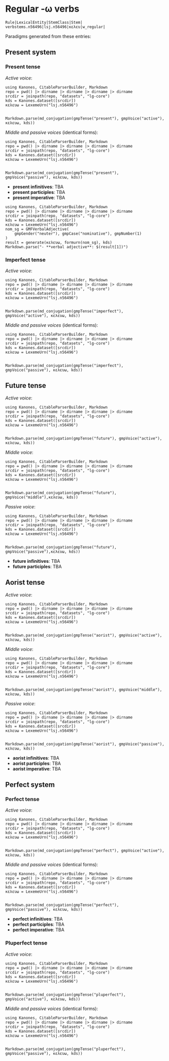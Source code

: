 # Regular -ω verbs


```
Rule|LexicalEntity|StemClass|Stem|
verbstems.n56496|lsj.n56496|κελευ|w_regular|
```

Paradigms generated from these entries:

## Present system

### Present tense

*Active voice*:

```@eval
using Kanones, CitableParserBuilder, Markdown
repo = pwd() |> dirname |> dirname |> dirname |> dirname
srcdir = joinpath(repo, "datasets", "lg-core") 
kds = Kanones.dataset([srcdir])
κελευω = LexemeUrn("lsj.n56496")


Markdown.parse(md_conjugation(gmpTense("present"), gmpVoice("active"), κελευω, kds))
```

*Middle and passive voices* (identical forms):

```@eval
using Kanones, CitableParserBuilder, Markdown
repo = pwd() |> dirname |> dirname |> dirname |> dirname
srcdir = joinpath(repo, "datasets", "lg-core") 
kds = Kanones.dataset([srcdir])
κελευω = LexemeUrn("lsj.n56496")


Markdown.parse(md_conjugation(gmpTense("present"), gmpVoice("passive"), κελευω, kds))
```

- **present infinitives**: TBA
- **present participles**: TBA
- **present imperative**: TBA

```@eval
using Kanones, CitableParserBuilder, Markdown
repo = pwd() |> dirname |> dirname |> dirname |> dirname
srcdir = joinpath(repo, "datasets", "lg-core") 
kds = Kanones.dataset([srcdir])
κελευω = LexemeUrn("lsj.n56496")
nom_sg = GMFVerbalAdjective(
    gmpGender("neuter"), gmpCase("nominative"), gmpNumber(1)
)
result = generate(κελευω, formurn(nom_sg), kds)
Markdown.parse("- **verbal adjective**: $(result[1])")
```

### Imperfect tense

*Active voice*:

```@eval
using Kanones, CitableParserBuilder, Markdown
repo = pwd() |> dirname |> dirname |> dirname |> dirname
srcdir = joinpath(repo, "datasets", "lg-core") 
kds = Kanones.dataset([srcdir])
κελευω = LexemeUrn("lsj.n56496")


Markdown.parse(md_conjugation(gmpTense("imperfect"), gmpVoice("active"), κελευω, kds))
```


*Middle and passive voices* (identical forms):

```@eval
using Kanones, CitableParserBuilder, Markdown
repo = pwd() |> dirname |> dirname |> dirname |> dirname
srcdir = joinpath(repo, "datasets", "lg-core") 
kds = Kanones.dataset([srcdir])
κελευω = LexemeUrn("lsj.n56496")


Markdown.parse(md_conjugation(gmpTense("imperfect"), gmpVoice("passive"), κελευω, kds))
```

## Future tense

*Active voice*:

```@eval
using Kanones, CitableParserBuilder, Markdown
repo = pwd() |> dirname |> dirname |> dirname |> dirname
srcdir = joinpath(repo, "datasets", "lg-core") 
kds = Kanones.dataset([srcdir])
κελευω = LexemeUrn("lsj.n56496")


Markdown.parse(md_conjugation(gmpTense("future"), gmpVoice("active"), κελευω, kds))
```

*Middle voice*:


```@eval
using Kanones, CitableParserBuilder, Markdown
repo = pwd() |> dirname |> dirname |> dirname |> dirname
srcdir = joinpath(repo, "datasets", "lg-core") 
kds = Kanones.dataset([srcdir])
κελευω = LexemeUrn("lsj.n56496")


Markdown.parse(md_conjugation(gmpTense("future"), gmpVoice("middle"),κελευω, kds))
```


*Passive voice*:

```@eval
using Kanones, CitableParserBuilder, Markdown
repo = pwd() |> dirname |> dirname |> dirname |> dirname
srcdir = joinpath(repo, "datasets", "lg-core") 
kds = Kanones.dataset([srcdir])
κελευω = LexemeUrn("lsj.n56496")


Markdown.parse(md_conjugation(gmpTense("future"), gmpVoice("passive"),κελευω, kds))
```


- **future infinitives**: TBA
- **future participles**: TBA

## Aorist tense

*Active voice*:

```@eval
using Kanones, CitableParserBuilder, Markdown
repo = pwd() |> dirname |> dirname |> dirname |> dirname
srcdir = joinpath(repo, "datasets", "lg-core") 
kds = Kanones.dataset([srcdir])
κελευω = LexemeUrn("lsj.n56496")


Markdown.parse(md_conjugation(gmpTense("aorist"), gmpVoice("active"), κελευω, kds))
```


*Middle voice*:

```@eval
using Kanones, CitableParserBuilder, Markdown
repo = pwd() |> dirname |> dirname |> dirname |> dirname
srcdir = joinpath(repo, "datasets", "lg-core") 
kds = Kanones.dataset([srcdir])
κελευω = LexemeUrn("lsj.n56496")


Markdown.parse(md_conjugation(gmpTense("aorist"), gmpVoice("middle"), κελευω, kds))
```


*Passive voice*:

```@eval
using Kanones, CitableParserBuilder, Markdown
repo = pwd() |> dirname |> dirname |> dirname |> dirname
srcdir = joinpath(repo, "datasets", "lg-core") 
kds = Kanones.dataset([srcdir])
κελευω = LexemeUrn("lsj.n56496")


Markdown.parse(md_conjugation(gmpTense("aorist"), gmpVoice("passive"), κελευω, kds))
```


- **aorist infinitives**: TBA
- **aorist participles**: TBA
- **aorist imperative**: TBA


## Perfect system

### Perfect tense

*Active voice*:

```@eval
using Kanones, CitableParserBuilder, Markdown
repo = pwd() |> dirname |> dirname |> dirname |> dirname
srcdir = joinpath(repo, "datasets", "lg-core") 
kds = Kanones.dataset([srcdir])
κελευω = LexemeUrn("lsj.n56496")


Markdown.parse(md_conjugation(gmpTense("perfect"), gmpVoice("active"), κελευω, kds))
```




*Middle and passive voices* (identical forms):

```@eval
using Kanones, CitableParserBuilder, Markdown
repo = pwd() |> dirname |> dirname |> dirname |> dirname
srcdir = joinpath(repo, "datasets", "lg-core") 
kds = Kanones.dataset([srcdir])
κελευω = LexemeUrn("lsj.n56496")


Markdown.parse(md_conjugation(gmpTense("perfect"), gmpVoice("passive"), κελευω, kds))
```

- **perfect infinitives**: TBA
- **perfect participles**: TBA
- **perfect imperative**: TBA


### Pluperfect tense

*Active voice*:

```@eval
using Kanones, CitableParserBuilder, Markdown
repo = pwd() |> dirname |> dirname |> dirname |> dirname
srcdir = joinpath(repo, "datasets", "lg-core") 
kds = Kanones.dataset([srcdir])
κελευω = LexemeUrn("lsj.n56496")


Markdown.parse(md_conjugation(gmpTense("pluperfect"), gmpVoice("active"), κελευω, kds))
```



*Middle and passive voices* (identical forms):

```@eval
using Kanones, CitableParserBuilder, Markdown
repo = pwd() |> dirname |> dirname |> dirname |> dirname
srcdir = joinpath(repo, "datasets", "lg-core") 
kds = Kanones.dataset([srcdir])
κελευω = LexemeUrn("lsj.n56496")


Markdown.parse(md_conjugation(gmpTense("pluperfect"), gmpVoice("passive"), κελευω, kds))
```
